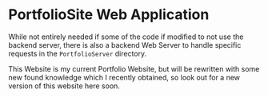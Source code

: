 # PortfolioSite Web Application

While not entirely needed if some of the code if modified to not use the backend server, there is also a backend Web Server to handle specific requests in the `PortfolioServer` directory.

This Website is my current Portfolio Website, but will be rewritten with some new found knowledge which I recently obtained, so look out for a new version of this website here soon.
